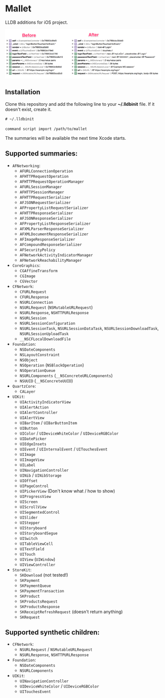 Mallet
======

LLDB additions for iOS project.

![Before / after](assets/before_after.png)

## Installation
Clone this repository and add the following line to your __~/.lldbinit__ file. If it doesn't exist, create it.

    # ~/.lldbinit

    command script import /path/to/mallet

The summaries will be available the next time Xcode starts.

## Supported summaries:
- `AFNetworking`:
    - `AFURLConnectionOperation`
    - `AFHTTPRequestOperation`
    - `AFHTTPRequestOperationManager`
    - `AFURLSessionManager`
    - `AFHTTPSessionManager`
    - `AFHTTPRequestSerializer`
    - `AFJSONRequestSerializer`
    - `AFPropertyListRequestSerializer`
    - `AFHTTPResponseSerializer`
    - `AFJSONResponseSerializer`
    - `AFPropertyListResponseSerializer`
    - `AFXMLParserResponseSerializer`
    - `AFXMLDocumentResponseSerializer`
    - `AFImageResponseSerializer`
    - `AFCompoundResponseSerializer`
    - `AFSecurityPolicy`
    - `AFNetworkActivityIndicatorManager`
    - `AFNetworkReachabilityManager`
- `CoreGraphics`:
    - `CGAffineTransform`
    - `CGImage`
    - `CGVector`
- `CFNetwork`:
    - `CFURLRequest`
    - `CFURLResponse`
    - `NSURLConnection`
    - `NSURLRequest` (`NSMutableURLRequest`)
    - `NSURLResponse`, `NSHTTPURLResponse`
    - `NSURLSession`
    - `NSURLSessionConfiguration`
    - `NSURLSessionTask`, `NSURLSessionDataTask`, `NSURLSessionDownloadTask`, `NSURLSessionUploadTask`
    - `__NSCFLocalDownloadFile`
- `Foundation`:
    - `NSDateComponents`
    - `NSLayoutConstraint`
    - `NSObject`
    - `NSOperation` (`NSBlockOperation`)
    - `NSOperationQueue`
    - `NSURLComponents` (`__NSConcreteURLComponents`)
    - `NSUUID` (`__NSConcreteUUID`)
- `QuartzCore`:
    - `CALayer`
- `UIKit`:
    - `UIActivityIndicatorView`
    - `UIAlertAction`
    - `UIAlertController`
    - `UIAlertView`
    - `UIBarItem` / `UIBarButtonItem`
    - `UIButton`
    - `UIColor` / `UIDeviceWhiteColor` / `UIDeviceRGBColor`
    - `UIDatePicker`
    - `UIEdgeInsets`
    - `UIEvent` / `UIInternalEvent` / `UITouchesEvent`
    - `UIImage`
    - `UIImageView`
    - `UILabel`
    - `UINavigationController`
    - `UINib` / `UINibStorage`
    - `UIOffset`
    - `UIPageControl`
    - `UIPickerView` (Don't know what / how to show)
    - `UIProgressView`
    - `UIScreen`
    - `UIScrollView`
    - `UISegmentedControl`
    - `UISlider`
    - `UIStepper`
    - `UIStoryboard`
    - `UIStoryboardSegue`
    - `UISwitch`
    - `UITableViewCell`
    - `UITextField`
    - `UITouch`
    - `UIView` (`UIWindow`)
    - `UIViewController`
- `StoreKit`:
    - `SKDownload` (not tested!)
    - `SKPayment`
    - `SKPaymentQueue`
    - `SKPaymentTransaction`
    - `SKProduct`
    - `SKProductsRequest`
    - `SKProductsResponse`
    - `SKReceiptRefreshRequest` (doesn't return anything)
    - `SKRequest`

## Supported synthetic children:
- `CFNetwork`:
    - `NSURLRequest` / `NSMutableURLRequest`
    - `NSURLResponse`, `NSHTTPURLResponse`
- `Foundation`:
    - `NSDateComponents`
    - `NSURLComponents`
- `UIKit`:
    - `UINavigationController`
    - `UIDeviceWhiteColor` / `UIDeviceRGBColor`
    - `UITouchesEvent`
